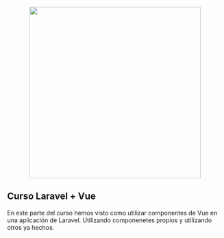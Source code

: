 <p align="center"><img src="https://res.cloudinary.com/dtfbvvkyp/image/upload/v1566331377/laravel-logolockup-cmyk-red.svg" width="400"></p>



## Curso Laravel + Vue

En este parte del curso hemos visto como utilizar componentes de Vue en una aplicación de Laravel.
Utilizando componenetes propios y utilizando otros ya hechos.
